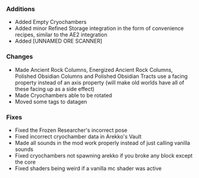 ### Additions
- Added Empty Cryochambers
- Added minor Refined Storage integration in the form of convenience recipes, similar to the AE2 integration
- Added [UNNAMED ORE SCANNER]

### Changes
- Made Ancient Rock Columns, Energized Ancient Rock Columns, Polished Obsidian Columns and Polished Obsidian Tracts use a facing property instead of an axis property (will make old worlds have all of these facing up as a side effect)
- Made Cryochambers able to be rotated
- Moved some tags to datagen

### Fixes
- Fixed the Frozen Researcher's incorrect pose
- Fixed incorrect cryochamber data in Arekko's Vault
- Made all sounds in the mod work properly instead of just calling vanilla sounds
- Fixed cryochambers not spawning arekko if you broke any block except the core
- Fixed shaders being weird if a vanilla mc shader was active